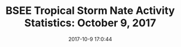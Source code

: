 ---
"title": "BSEE Tropical Storm Nate Activity Statistics: October 9, 2017"
"date": "2017-10-9 17:0:44"
"feed_name": "BSEE"
"feed_website": "https://www.bsee.gov/"
"feed_rss": "https://www.bsee.gov/feed/news-items/rss.xml"
"link": "https://www.bsee.gov/newsroom/latest-news/statements-and-releases/press-releases/bsee-tropical-storm-nate-activity-2"
"file": "_posts/2017-10-9-17-0-44_BSEE_c3418f1bad53543b0a02ef76cba179d9bcd340c6.md"
"accident": "0"
"drilling": "0"
"dead": "0"
"injured": "0"
---